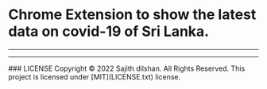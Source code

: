 Chrome Extension to show the latest data on covid-19 of Sri Lanka.
======

<hr>







<hr>
### LICENSE
Copyright © 2022 Sajith dilshan. All Rights Reserved.
This project is licensed under [MIT](LICENSE.txt) license.